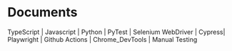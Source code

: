 # Documents

TypeScript | Javascript | Python | PyTest | Selenium WebDriver | Cypress| Playwright | Github Actions | Chrome_DevTools | Manual Testing